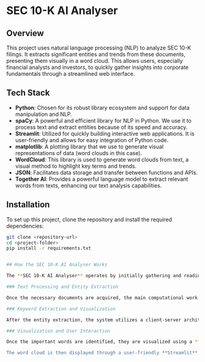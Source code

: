 # SEC 10-K AI Analyser

## Overview
This project uses natural language processing (NLP) to analyze SEC 10-K filings. It extracts significant entities and trends from these documents, presenting them visually in a word cloud. This allows users, especially financial analysts and investors, to quickly gather insights into corporate fundamentals through a streamlined web interface.

## Tech Stack

- **Python**: Chosen for its robust library ecosystem and support for data manipulation and NLP.
- **spaCy**: A powerful and efficient library for NLP in Python. We use it to process text and extract entities because of its speed and accuracy.
- **Streamlit**: Utilized for quickly building interactive web applications. It is user-friendly and allows for easy integration of Python code.
- **matplotlib**: A plotting library that we use to generate visual representations of data (word clouds in this case).
- **WordCloud**: This library is used to generate word clouds from text, a visual method to highlight key terms and trends.
- **JSON**: Facilitates data storage and transfer between functions and APIs.
- **Together AI**: Provides a powerful language model to extract relevant words from texts, enhancing our text analysis capabilities.

## Installation

To set up this project, clone the repository and install the required dependencies:

```bash
git clone <repository-url>
cd <project-folder>
pip install -r requirements.txt


## How the SEC 10-K AI Analyser Works

The **SEC 10-K AI Analyser** operates by initially gathering and reading SEC 10-K filings from a specified time period for a given company ticker. This process involves dynamically downloading and storing files for later use.

### Text Processing and Entity Extraction

Once the necessary documents are acquired, the main computational work begins. The system uses **spaCy**, a Natural Language Processing (NLP) library, to efficiently process the text data. spaCy is particularly adept at identifying and extracting specific types of entities such as `PERSON`, `EVENT`, `PRODUCT`, and `LAW` from the texts. This step is critical as it helps pinpoint relevant information within the vast amounts of data contained in the 10-K filings, making the data manageable and meaningful.

### Keyword Extraction and Visualization

After the entity extraction, the system utilizes a client-server architecture to interact with an AI model hosted by the **Together AI API**. This model's task is to identify and extract the top 100 most relevant keywords from the compiled list of entities. These keywords are specifically chosen to reflect unique aspects and significant elements relating to the company's operations and its industry context.

### Visualization and User Interaction

Once the important words are identified, they are visualized using a **WordCloud**. This visualization creates a graphic representation of the data, where the size of each word indicates its frequency or importance. Such visualization aids users in quickly discerning key themes and significant points of interest from the company's filings.

The word cloud is then displayed through a user-friendly **Streamlit** web interface. This interface allows users to specify the ticker and time frame for the analysis. Designed to be interactive, the system provides users with both visual and textual insights into the analyzed data, enhancing the decision-making process for financial analysts and investors.

